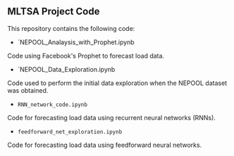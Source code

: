 ## MLTSA Project Code
This repository contains the following code:
 * `NEPOOL_Analaysis_with_Prophet.ipynb
 
 Code using Facebook's Prophet to forecast load data.
    
 * `NEPOOL_Data_Exploration.ipynb
 
 Code used to perform the initial data exploration when the NEPOOL dataset was obtained.
 
 * 	`RNN_network_code.ipynb`
 
 Code for forecasting load data using recurrent neural networks (RNNs).
 
 * 	`feedforward_net_exploration.ipynb`
 
 Code for forecasting load data using feedforward neural networks.
